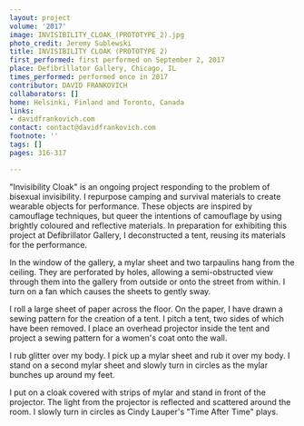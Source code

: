 ```yaml
---
layout: project
volume: '2017'
image: INVISIBILITY_CLOAK_(PROTOTYPE_2).jpg
photo_credit: Jeremy Sublewski
title: INVISIBILITY CLOAK (PROTOTYPE 2)
first_performed: first performed on September 2, 2017
place: Defibrillator Gallery, Chicago, IL
times_performed: performed once in 2017
contributor: DAVID FRANKOVICH
collaborators: []
home: Helsinki, Finland and Toronto, Canada
links:
- davidfrankovich.com
contact: contact@davidfrankovich.com
footnote: ''
tags: []
pages: 316-317

---
```


"Invisibility Cloak" is an ongoing project responding to the problem of bisexual invisibility. I repurpose camping and survival materials to create wearable objects for performance. These objects are inspired by camouflage techniques, but queer the intentions of camouflage by using brightly coloured and reflective materials. In preparation for exhibiting this project at Defibrillator Gallery, I deconstructed a tent, reusing its materials for the performance.

In the window of the gallery, a mylar sheet and two tarpaulins hang from the ceiling. They are perforated by holes, allowing a semi-obstructed view through them into the gallery from outside or onto the street from within. I turn on a fan which causes the sheets to gently sway.

I roll a large sheet of paper across the floor. On the paper, I have drawn a sewing pattern for the creation of a tent. I pitch a tent, two sides of which have been removed. I place an overhead projector inside the tent and project a sewing pattern for a women's coat onto the wall.

I rub glitter over my body. I pick up a mylar sheet and rub it over my body. I stand on a second mylar sheet and slowly turn in circles as the mylar bunches up around my feet.

I put on a cloak covered with strips of mylar and stand in front of the projector. The light from the projector is reflected and scattered around the room. I slowly turn in circles as Cindy Lauper's "Time After Time" plays.
